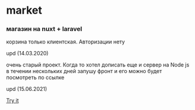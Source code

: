 # market

### магазин на nuxt + laravel

корзина только клиентская. Авторизации нету

upd (14.03.2020)

очень старый проект. Когда то хотел дописать еще и сервер на Node js
в течении нескольких дней запушу фронт и его можно будет посмотреть по ссылке

upd (15.06.2021)

[Try it](https://dmitryshelomanov.github.io/market/)
